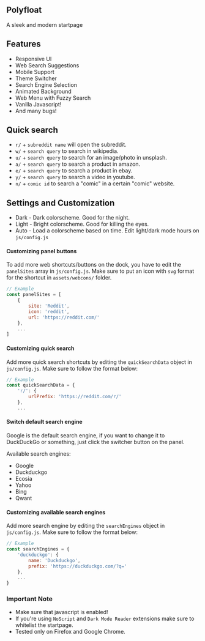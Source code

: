 ## Polyfloat

A sleek and modern startpage

## Features

+ Responsive UI
+ Web Search Suggestions
+ Mobile Support
+ Theme Switcher
+ Search Engine Selection
+ Animated Background
+ Web Menu with Fuzzy Search
+ Vanilla Javascript!
+ And many bugs!

## Quick search

+ `r/` + `subreddit name` will open the subreddit.
+ `w/` + `search query` to search in wikipedia.
+ `u/` + `search query` to search for an image/photo in unsplash.
+ `a/` + `search query` to search a product in amazon.
+ `e/` + `search query` to search a product in ebay.
+ `y/` + `search query` to search a video in youtube.
+ `n/` + `comic id` to search a "comic" in a certain "comic" website.

## Settings and Customization

+ Dark - Dark colorscheme. Good for the night.
+ Light - Bright colorscheme. Good for killing the eyes.
+ Auto - Load a colorscheme based on time. Edit light/dark mode hours on `js/config.js` 


#### Customizing panel buttons

To add more web shortcuts/buttons on the dock, you have to edit the `panelSites` array in `js/config.js`. Make sure to put an icon with `svg` format for the shortcut in `assets/webcons/` folder.

```js
// Example
const panelSites = [
	{
		site: 'Reddit',
		icon: 'reddit',
		url: 'https://reddit.com/'
	},
	...
]
```

#### Customizing quick search

Add more quick search shortcuts by editing the `quickSearchData` object in `js/config.js`. Make sure to follow the format below:

```js
// Example
const quickSearchData = {
	'r/': {
		urlPrefix: 'https://reddit.com/r/'
	},
	...
```

#### Switch default search engine

Google is the default search engine, if you want to change it to DuckDuckGo or something, just click the switcher button on the panel.

Available search engines:

+ Google
+ Duckduckgo
+ Ecosia
+ Yahoo
+ Bing
+ Qwant

#### Customizing available search engines

Add more search engine by editing the `searchEngines` object in `js/config.js`. Make sure to follow the format below:

```js
// Example
const searchEngines = {
	'duckduckgo': {
		name: 'Duckduckgo',
		prefix: 'https://duckduckgo.com/?q='
	},
	...
}
```

### Important Note

+ Make sure that javascript is enabled!
+ If you're using `NoScript` and `Dark Mode Reader` extensions make sure to whitelist the startpage.
+ Tested only on Firefox and Google Chrome.
